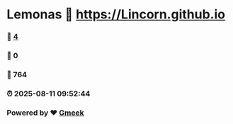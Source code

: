 # Lemonas :link: https://Lincorn.github.io 
### :page_facing_up: [4](https://Lincorn.github.io/tag.html) 
### :speech_balloon: 0 
### :hibiscus: 764 
### :alarm_clock: 2025-08-11 09:52:44 
### Powered by :heart: [Gmeek](https://github.com/Meekdai/Gmeek)
